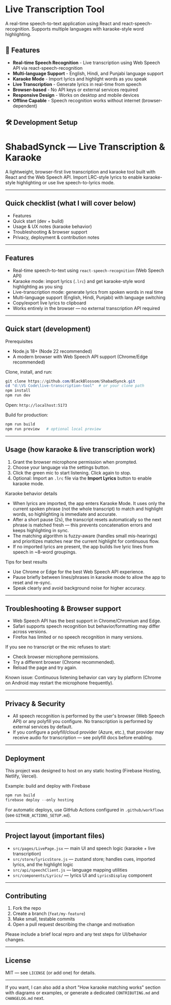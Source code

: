 # Live Transcription Tool

A real-time speech-to-text application using React and react-speech-recognition. Supports multiple languages with karaoke-style word highlighting.

## 🚀 Features

- **Real-time Speech Recognition** - Live transcription using Web Speech API via react-speech-recognition
- **Multi-language Support** - English, Hindi, and Punjabi language support
- **Karaoke Mode** - Import lyrics and highlight words as you speak
- **Live Transcription** - Generate lyrics in real-time from speech
- **Browser-based** - No API keys or external services required
- **Responsive Design** - Works on desktop and mobile devices
- **Offline Capable** - Speech recognition works without internet (browser-dependent)

## 🛠️ Development Setup

# ShabadSynck — Live Transcription & Karaoke

A lightweight, browser-first live transcription and karaoke tool built with React and the Web Speech API. Import LRC-style lyrics to enable karaoke-style highlighting or use live speech-to-lyrics mode.

---

## Quick checklist (what I will cover below)
- Features
- Quick start (dev + build)
- Usage & UX notes (karaoke behavior)
- Troubleshooting & browser support
- Privacy, deployment & contribution notes

---

## Features

- Real-time speech-to-text using `react-speech-recognition` (Web Speech API)
- Karaoke mode: import lyrics (`.lrc`) and get karaoke-style word highlighting as you sing
- Live-transcription mode: generate lyrics from spoken words in real time
- Multi-language support (English, Hindi, Punjabi) with language switching
- Copy/export live lyrics to clipboard
- Works entirely in the browser — no external transcription API required

---

## Quick start (development)

Prerequisites

- Node.js 18+ (Node 22 recommended)
- A modern browser with Web Speech API support (Chrome/Edge recommended)

Clone, install, and run:

```powershell
git clone https://github.com/BlackBlossom/ShabadSynck.git
cd "d:\VS Code\live-transcription-tool"  # or your clone path
npm install
npm run dev
```

Open: `http://localhost:5173`

Build for production:

```powershell
npm run build
npm run preview   # optional local preview
```

---

## Usage (how karaoke & live transcription work)

1. Grant the browser microphone permission when prompted.
2. Choose your language via the settings button.
3. Click the green mic to start listening. Click again to stop.
4. Optional: Import an `.lrc` file via the **Import Lyrics** button to enable karaoke mode.

Karaoke behavior details

- When lyrics are imported, the app enters Karaoke Mode. It uses only the current spoken phrase (not the whole transcript) to match and highlight words, so highlighting is immediate and accurate.
- After a short pause (2s), the transcript resets automatically so the next phrase is matched fresh — this prevents concatenation errors and keeps highlighting in sync.
- The matching algorithm is fuzzy-aware (handles small mis-hearings) and prioritizes matches near the current highlight for continuous flow.
- If no imported lyrics are present, the app builds live lyric lines from speech in ~8-word groupings.

Tips for best results

- Use Chrome or Edge for the best Web Speech API experience.
- Pause briefly between lines/phrases in karaoke mode to allow the app to reset and re-sync.
- Speak clearly and avoid background noise for higher accuracy.

---

## Troubleshooting & Browser support

- Web Speech API has the best support in Chrome/Chromium and Edge.
- Safari supports speech recognition but behavior/formatting may differ across versions.
- Firefox has limited or no speech recognition in many versions.

If you see no transcript or the mic refuses to start:

- Check browser microphone permissions.
- Try a different browser (Chrome recommended).
- Reload the page and try again.

Known issue: Continuous listening behavior can vary by platform (Chrome on Android may restart the microphone frequently).

---

## Privacy & Security

- All speech recognition is performed by the user's browser (Web Speech API) or any polyfill you configure. No transcription is performed by external services by default.
- If you configure a polyfill/cloud provider (Azure, etc.), that provider may receive audio for transcription — see polyfill docs before enabling.

---

## Deployment

This project was designed to host on any static hosting (Firebase Hosting, Netlify, Vercel).

Example: build and deploy with Firebase

```powershell
npm run build
firebase deploy --only hosting
```

For automatic deploys, use GitHub Actions configured in `.github/workflows` (see `GITHUB_ACTIONS_SETUP.md`).

---

## Project layout (important files)

- `src/pages/LivePage.jsx` — main UI and speech logic (karaoke + live transcription)
- `src/store/lyricsStore.js` — zustand store; handles cues, imported lyrics, and the highlight logic
- `src/api/speechClient.js` — language mapping utilities
- `src/components/Lyrics/` — lyrics UI and `LyricsDisplay` component

---

## Contributing

1. Fork the repo
2. Create a branch (`feat/my-feature`)
3. Make small, testable commits
4. Open a pull request describing the change and motivation

Please include a brief local repro and any test steps for UI/behavior changes.

---

## License

MIT — see `LICENSE` (or add one) for details.

---

If you want, I can also add a short "How karaoke matching works" section with diagrams or examples, or generate a dedicated `CONTRIBUTING.md` and `CHANGELOG.md` next.
